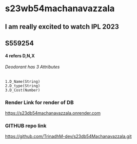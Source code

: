 # s23wb54machanavazzala
## I am really excited to watch IPL 2023

 ## S559254 
 #### 4 refers D,N,X
###### Deodorant has 3 Attributes
    1.D_Name(String)
    2.D_type(String)
    3.D_Cost(Number)
 ### Render Link for render of DB
 https://s23db54machanavazzala.onrender.com 
 ### GITHUB repo link
 https://github.com/TrinadhM-dev/s23db54Machanavazzala.git
